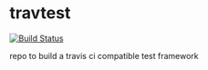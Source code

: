 # travtest

[![Build Status](https://travis-ci.org/niklasvm/travtest.svg?branch=master)](https://travis-ci.org/niklasvm/travtest)

repo to build a travis ci compatible test framework
